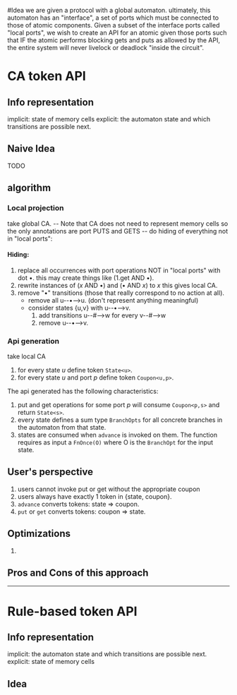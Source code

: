 #Idea
we are given a protocol with a global automaton.
ultimately, this automaton has an "interface", a set of ports which must be 
connected to those of atomic components.
Given a subset of the interface ports called "local ports", we wish to create an
API for an atomic given those ports such that IF the atomic performs blocking
gets and puts as allowed by the API, the entire system will never livelock or 
deadlock "inside the circuit".

# CA token API
## Info representation
implicit: state of memory cells
explicit: the automaton state and which transitions are possible next.

## Naive Idea
TODO

## algorithm
### Local projection
take global CA.
-- Note that CA does not need to represent memory cells so the
	only annotations are port PUTS and GETS
-- do hiding of everything not in "local ports":

#### Hiding:
1. replace all occurrences with port operations NOT in "local ports" with dot •.
	this may create things like (1.get AND •). 
2. rewrite instances of (_x_ AND •) and (• AND _x_) to _x_
this gives local CA.
3. remove "•" transitions (those that really correspond to no action at all).
	* remove all u--•-->u. (don't represent anything meaningful)
	* consider states {u,v} with u--•-->v.
		1. add transitions u--#-->w for every v--#-->w
		2. remove u--•-->v.

### Api generation
take local CA
1. for every state _u_ define token `State<u>`.
2. for every state _u_ and port _p_ define token `Coupon<u,p>`.

The api generated has the following characteristics:
1. put and get operations for some port _p_ will consume `Coupon<p,s>` and return `State<s>`.
2. every state defines a sum type `BranchOpts` for all concrete branches in the
	automaton from that state.
2. states are consumed when `advance` is invoked on them. The function requires
	as input a `FnOnce(O)` where O is the `BranchOpt` for the input state.

## User's perspective
1. users cannot invoke put or get without the appropriate coupon
2. users always have exactly 1 token in {state, coupon}.
3. `advance` converts tokens: state => coupon.
4. `put` or `get` converts tokens: coupon => state.

## Optimizations
1. 

## Pros and Cons of this approach

-------------------------------------------------------------------------

# Rule-based token API

## Info representation
implicit: the automaton state and which transitions are possible next.
explicit: state of memory cells

## Idea